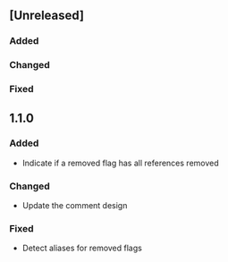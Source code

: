 ## [Unreleased]

### Added

### Changed

### Fixed

## 1.1.0

### Added
- Indicate if a removed flag has all references removed

### Changed
- Update the comment design

### Fixed
- Detect aliases for removed flags
